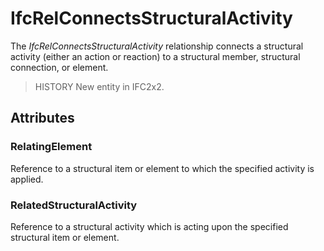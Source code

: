 # IfcRelConnectsStructuralActivity

The _IfcRelConnectsStructuralActivity_ relationship connects a structural activity (either an action or reaction) to a structural member, structural connection, or element.

> HISTORY  New entity in IFC2x2.

## Attributes

### RelatingElement
Reference to a structural item or element to which the specified activity is applied.

### RelatedStructuralActivity
Reference to a structural activity which is acting upon the specified structural item or element.

